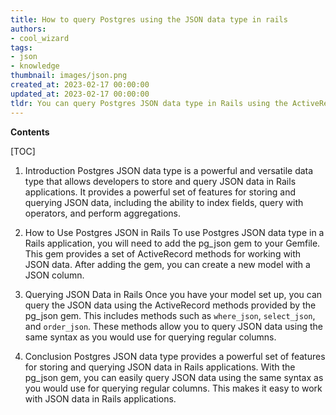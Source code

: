 ```yaml
---
title: How to query Postgres using the JSON data type in rails
authors:
- cool_wizard
tags:
- json
- knowledge
thumbnail: images/json.png
created_at: 2023-02-17 00:00:00
updated_at: 2023-02-17 00:00:00
tldr: You can query Postgres JSON data type in Rails using the ActiveRecord `where` method with `jsonb\_contains` operator.
---
```


**Contents**

[TOC]

1. Introduction
Postgres JSON data type is a powerful and versatile data type that allows developers to store and query JSON data in Rails applications. It provides a powerful set of features for storing and querying JSON data, including the ability to index fields, query with operators, and perform aggregations.

2. How to Use Postgres JSON in Rails
To use Postgres JSON data type in a Rails application, you will need to add the pg_json gem to your Gemfile. This gem provides a set of ActiveRecord methods for working with JSON data. After adding the gem, you can create a new model with a JSON column.

3. Querying JSON Data in Rails
Once you have your model set up, you can query the JSON data using the ActiveRecord methods provided by the pg_json gem. This includes methods such as `where_json`, `select_json`, and `order_json`. These methods allow you to query JSON data using the same syntax as you would use for querying regular columns.

4. Conclusion
Postgres JSON data type provides a powerful set of features for storing and querying JSON data in Rails applications. With the pg_json gem, you can easily query JSON data using the same syntax as you would use for querying regular columns. This makes it easy to work with JSON data in Rails applications.
